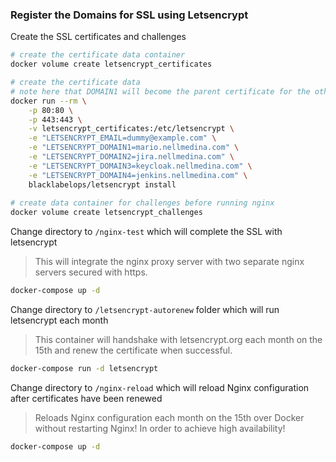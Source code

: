 
### Register the Domains for SSL using Letsencrypt

Create the SSL certificates and challenges
``` bash
# create the certificate data container
docker volume create letsencrypt_certificates

# create the certificate data
# note here that DOMAIN1 will become the parent certificate for the other domains therefore points ALL certificate files to DOMAIN1 certificates.
docker run --rm \
    -p 80:80 \
    -p 443:443 \
    -v letsencrypt_certificates:/etc/letsencrypt \
    -e "LETSENCRYPT_EMAIL=dummy@example.com" \
    -e "LETSENCRYPT_DOMAIN1=mario.nellmedina.com" \
    -e "LETSENCRYPT_DOMAIN2=jira.nellmedina.com" \
    -e "LETSENCRYPT_DOMAIN3=keycloak.nellmedina.com" \
    -e "LETSENCRYPT_DOMAIN4=jenkins.nellmedina.com" \
    blacklabelops/letsencrypt install
    
# create data container for challenges before running nginx
docker volume create letsencrypt_challenges
```

Change directory to `/nginx-test` which will complete the SSL with letsencrypt
> This will integrate the nginx proxy server with two separate nginx servers secured with https.
``` bash
docker-compose up -d
```

Change directory to `/letsencrypt-autorenew` folder which will run letsencrypt each month
> This container will handshake with letsencrypt.org each month on the 15th and renew the certificate when successful.
``` bash
docker-compose run -d letsencrypt
```

Change directory to `/nginx-reload` which will reload Nginx configuration after certificates have been renewed
> Reloads Nginx configuration each month on the 15th over Docker without restarting Nginx! In order to achieve high availability!
``` bash
docker-compose up -d
```